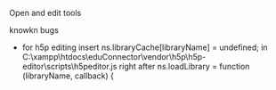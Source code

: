 Open and edit tools


knowkn bugs
- for h5p editing insert ns.libraryCache[libraryName] = undefined; in C:\xampp\htdocs\eduConnector\vendor\h5p\h5p-editor\scripts\h5peditor.js right after ns.loadLibrary = function (libraryName, callback) {